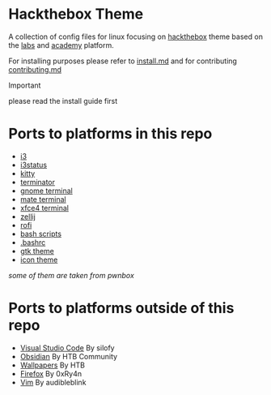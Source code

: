 # Hackthebox Theme
A collection of config files for linux focusing on [hackthebox](https://www.hackthebox.com/) theme based on the [labs](https://app.hackthebox.com/) and [academy](https://academy.hackthebox.com/) platform.

For installing purposes please refer to [install.md](./install.md) and for contributing [contributing.md](./contributing.md) 

> [!IMPORTANT]  
> please read the install guide first

# Ports to platforms in this repo
* [i3](.config/i3/config)
* [i3status](.config/i3status/config)
* [kitty](.config/kitty/kitty.conf)
* [terminator](.config/terminator/config)
* [gnome terminal](/dconf/gnome-terminal-profiles.dconf)
* [mate terminal](/dconf/mate-terminal-profiles.dconf)
* [xfce4 terminal](/usr/share/xfce4/terminal/colorschemes/hackthebox.theme)
* [zellij](.config/zellij/themes/htb.kdl)
* [rofi](.config/rofi/config.rasi)
* [bash scripts](/etc/htb)
* [.bashrc](./bashrc)
* [gtk theme](./usr/share/themes/Hack-The-Box)
* [icon theme](./usr/share/icons/Hack-The-Box-Icons)

*some of them are taken from pwnbox*

# Ports to platforms outside of this repo
* [Visual Studio Code](https://marketplace.visualstudio.com/items?itemName=silofy.hackthebox) By silofy
* [Obsidian](https://github.com/golam71/obsidian-hackthebox) By HTB Community
* [Wallpapers](https://www.hackthebox.com/images/landingv3/wallpapers/community-wallpapers.zip) By HTB
* [Firefox](https://addons.mozilla.org/en-US/firefox/addon/hack-the-box-v3-theme/) By 0xRy4n
* [Vim](https://github.com/audibleblink/hackthebox.vim) By audibleblink
